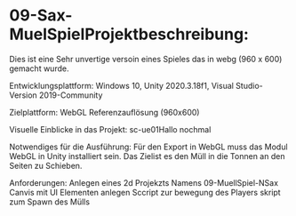 # 09-Sax-MuelSpielProjektbeschreibung:
Dies ist  eine Sehr unvertige versoin eines Spieles  das in webg (960 x 600) gemacht wurde.

Entwicklungsplattform:
Windows 10, Unity 2020.3.18f1, Visual Studio-Version 2019-Community

Zielplattform:
WebGL Referenzauflösung (960x600) 

Visuelle Einblicke in das Projekt:
sc-ue01Hallo nochmal

Notwendiges für die Ausführung:
Für den Export in WebGL muss das Modul WebGL in Unity installiert sein.
Das Zielist es den Müll in die Tonnen  an den Seiten zu Schieben.

Anforderungen:
Anlegen eines 2d Projekzts Namens 09-MuellSpiel-NSax
Canvis mit UI Elementen anlegen
Sccript zur bewegung des Players 
skript zum Spawn des Mülls

